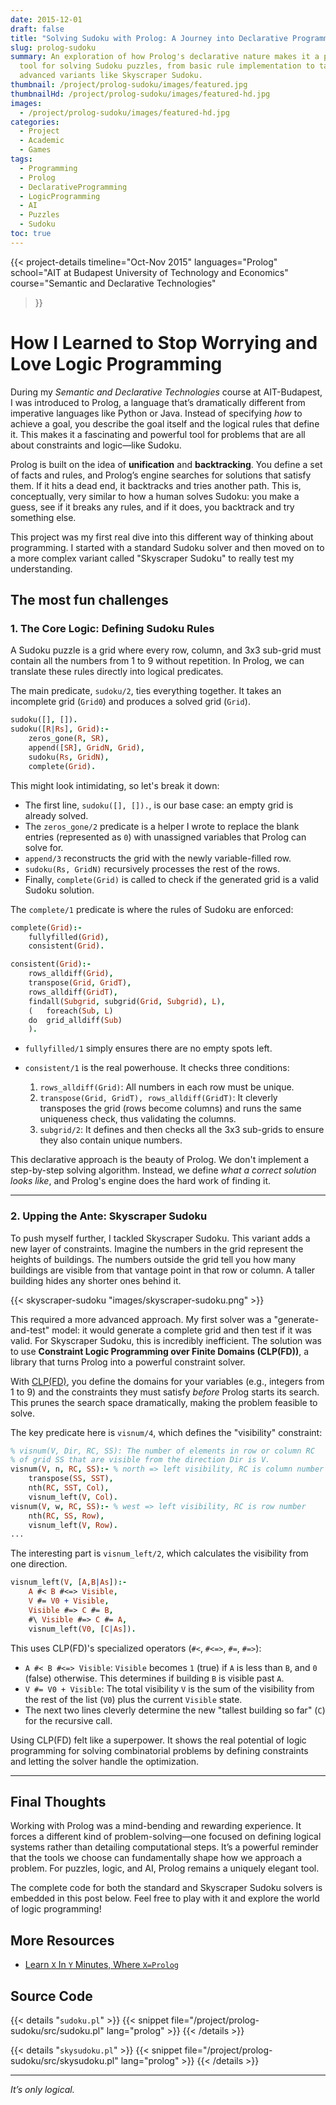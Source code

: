 ```yaml
---
date: 2015-12-01
draft: false
title: "Solving Sudoku with Prolog: A Journey into Declarative Programming"
slug: prolog-sudoku
summary: An exploration of how Prolog's declarative nature makes it a powerful
  tool for solving Sudoku puzzles, from basic rule implementation to tackling
  advanced variants like Skyscraper Sudoku.
thumbnail: /project/prolog-sudoku/images/featured.jpg
thumbnailHd: /project/prolog-sudoku/images/featured-hd.jpg
images:
  - /project/prolog-sudoku/images/featured-hd.jpg
categories:
  - Project
  - Academic
  - Games
tags:
  - Programming
  - Prolog
  - DeclarativeProgramming
  - LogicProgramming
  - AI
  - Puzzles
  - Sudoku
toc: true
---
```

{{< project-details 
  timeline="Oct-Nov 2015" 
  languages="Prolog" 
  school="AIT at Budapest University of Technology and Economics" 
  course="Semantic and Declarative Technologies" 
>}}

# How I Learned to Stop Worrying and Love Logic Programming

During my *Semantic and Declarative Technologies* course at AIT-Budapest, I was introduced to Prolog, a language that’s dramatically different from imperative languages like Python or Java. Instead of specifying *how* to achieve a goal, you describe the goal itself and the logical rules that define it. This makes it a fascinating and powerful tool for problems that are all about constraints and logic—like Sudoku.

Prolog is built on the idea of **unification** and **backtracking**. You define a set of facts and rules, and Prolog’s engine searches for solutions that satisfy them. If it hits a dead end, it backtracks and tries another path. This is, conceptually, very similar to how a human solves Sudoku: you make a guess, see if it breaks any rules, and if it does, you backtrack and try something else.

This project was my first real dive into this different way of thinking about programming. I started with a standard Sudoku solver and then moved on to a more complex variant called "Skyscraper Sudoku" to really test my understanding.

## The most fun challenges

### 1. The Core Logic: Defining Sudoku Rules

A Sudoku puzzle is a grid where every row, column, and 3x3 sub-grid must contain all the numbers from 1 to 9 without repetition. In Prolog, we can translate these rules directly into logical predicates.

The main predicate, `sudoku/2`, ties everything together. It takes an incomplete grid (`Grid0`) and produces a solved grid (`Grid`).

```prolog
sudoku([], []).
sudoku([R|Rs], Grid):-
	zeros_gone(R, SR),
	append([SR], GridN, Grid),
	sudoku(Rs, GridN),
	complete(Grid).
```

This might look intimidating, so let's break it down:

* The first line, `sudoku([], []).`, is our base case: an empty grid is already solved.
* The `zeros_gone/2` predicate is a helper I wrote to replace the blank entries (represented as `0`) with unassigned variables that Prolog can solve for.
* `append/3` reconstructs the grid with the newly variable-filled row.
* `sudoku(Rs, GridN)` recursively processes the rest of the rows.
* Finally, `complete(Grid)` is called to check if the generated grid is a valid Sudoku solution.

The `complete/1` predicate is where the rules of Sudoku are enforced:

```prolog
complete(Grid):-
	fullyfilled(Grid),
	consistent(Grid).

consistent(Grid):-
	rows_alldiff(Grid),
	transpose(Grid, GridT),
	rows_alldiff(GridT),
	findall(Subgrid, subgrid(Grid, Subgrid), L),
	(	foreach(Sub, L)
	do	grid_alldiff(Sub)
	).
```

* `fullyfilled/1` simply ensures there are no empty spots left.
* `consistent/1` is the real powerhouse. It checks three conditions:

  1. `rows_alldiff(Grid)`: All numbers in each row must be unique.
  2. `transpose(Grid, GridT), rows_alldiff(GridT)`: It cleverly transposes the grid (rows become columns) and runs the same uniqueness check, thus validating the columns.
  3. `subgrid/2`: It defines and then checks all the 3x3 sub-grids to ensure they also contain unique numbers.

This declarative approach is the beauty of Prolog. We don't implement a step-by-step solving algorithm. Instead, we define *what a correct solution looks like*, and Prolog's engine does the hard work of finding it.

- - -

### 2. Upping the Ante: Skyscraper Sudoku

To push myself further, I tackled Skyscraper Sudoku. This variant adds a new layer of constraints. Imagine the numbers in the grid represent the heights of buildings. The numbers outside the grid tell you how many buildings are visible from that vantage point in that row or column. A taller building hides any shorter ones behind it.

{{< skyscraper-sudoku "images/skyscraper-sudoku.png" >}}

This required a more advanced approach. My first solver was a "generate-and-test" model: it would generate a complete grid and then test if it was valid. For Skyscraper Sudoku, this is incredibly inefficient. The solution was to use **Constraint Logic Programming over Finite Domains (CLP(FD))**, a library that turns Prolog into a powerful constraint solver.

With [CLP(FD)](https://www.swi-prolog.org/man/clpfd.html), you define the domains for your variables (e.g., integers from 1 to 9) and the constraints they must satisfy *before* Prolog starts its search. This prunes the search space dramatically, making the problem feasible to solve.

The key predicate here is `visnum/4`, which defines the "visibility" constraint:

```prolog
% visnum(V, Dir, RC, SS): The number of elements in row or column RC
% of grid SS that are visible from the direction Dir is V.
visnum(V, n, RC, SS):- % north => left visibility, RC is column number
	transpose(SS, SST),
	nth(RC, SST, Col),
	visnum_left(V, Col).
visnum(V, w, RC, SS):- % west => left visibility, RC is row number
	nth(RC, SS, Row),
	visnum_left(V, Row).
...
```

The interesting part is `visnum_left/2`, which calculates the visibility from one direction.

```prolog
visnum_left(V, [A,B|As]):-
	A #< B #<=> Visible,
	V #= V0 + Visible,
	Visible #=> C #= B,
	#\ Visible #=> C #= A,
	visnum_left(V0, [C|As]).
```

This uses CLP(FD)'s specialized operators (`#<`, `#<=>`, `#=`, `#=>`):

* `A #< B #<=> Visible`: `Visible` becomes `1` (true) if `A` is less than `B`, and `0` (false) otherwise. This determines if building `B` is visible past `A`.
* `V #= V0 + Visible`: The total visibility `V` is the sum of the visibility from the rest of the list (`V0`) plus the current `Visible` state.
* The next two lines cleverly determine the new "tallest building so far" (`C`) for the recursive call.

Using CLP(FD) felt like a superpower. It shows the real potential of logic programming for solving combinatorial problems by defining constraints and letting the solver handle the optimization.

- - -

## Final Thoughts

Working with Prolog was a mind-bending and rewarding experience. It forces a different kind of problem-solving—one focused on defining logical systems rather than detailing computational steps. It’s a powerful reminder that the tools we choose can fundamentally shape how we approach a problem. For puzzles, logic, and AI, Prolog remains a uniquely elegant tool.

The complete code for both the standard and Skyscraper Sudoku solvers is embedded in this post below. Feel free to play with it and explore the world of logic programming!

## More Resources

* [Learn `X` In `Y` Minutes, Where `X=Prolog`](https://learnxinyminutes.com/prolog/)

## Source Code

{{< details "`sudoku.pl`" >}}
{{< snippet file="/project/prolog-sudoku/src/sudoku.pl" lang="prolog" >}}
{{< /details >}}

{{< details "`skysudoku.pl`" >}}
{{< snippet file="/project/prolog-sudoku/src/skysudoku.pl" lang="prolog" >}}
{{< /details >}}

- - -

*It’s only logical.*
